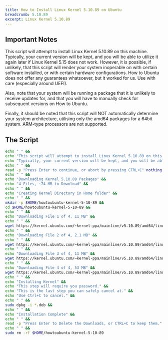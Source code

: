 ```yaml
---
title: How to Install Linux Kernel 5.10.89 on Ubuntu
breadcrumb: 5.10.89
excerpt: Linux Kernel 5.10.89 
---
```


## Important Notes

This script will attempt to install Linux Kernel 5.10.89 on this machine. Typically, your current version will be kept, and you will be able to utilize it again later if Linux Kernel 5.15 does not work. However, it is possible, if unlikely, that this script will render your system inoperable on with certain software installed, or with certain hardware configurations. How to Ubuntu does not offer any guarantees whatsoever, but it worked for us. Use with care (especially around UEFI).

Also, note that your system will be running a package that it is unlikely to receive updates for, and that you will have to manually check for subsequent versions on How to Ubuntu.

Finally, it should be noted that this script will NOT automatically determine your system architecture, utilising only the amd64 packages for a 64bit system. ARM-type processors are not supported.

## The Script

```bash
echo " " &&
echo "This script will attempt to install Linux Kernel 5.10.89 on this machine." &&
echo "Typically, your current version will be kept, and you will be able to ustilise it again later if Kernel 5.15 does not work." &&
echo " " &&
read -p "Press Enter to continue, or abort by pressing CTRL+C" nothing &&
echo " " &&
echo "Downloading Kernel 5.10.89 Packages" &&
echo "4 Files, ~74 MB to Download" &&
echo " " &&
echo "Creating Kernel Directory in Home folder" &&
echo " " &&
mkdir -p $HOME/howtoubuntu-kernel-5-10-89 &&
cd $HOME/howtoubuntu-kernel-5-10-89 &&
echo " " &&
echo "Downloading File 1 of 4, 11 MB" &&
echo " " &&
wget https://kernel.ubuntu.com/~kernel-ppa/mainline/v5.10.89/amd64/linux-headers-5.10.89-051089_5.10.89-051089.202112291237_all.deb &&
echo " " &&
echo "Downloading File 2 of 4, 2.1 MB" &&
echo " " &&
wget https://kernel.ubuntu.com/~kernel-ppa/mainline/v5.10.89/amd64/linux-headers-5.10.89-051089-generic_5.10.89-051089.202112291237_amd64.deb &&
echo " " &&
echo "Downloading File 3 of 4, 11 MB" &&
wget https://kernel.ubuntu.com/~kernel-ppa/mainline/v5.10.89/amd64/linux-image-unsigned-5.10.89-051089-generic_5.10.89-051089.202112291237_amd64.deb &&
echo " " &&
echo "Downloading File 4 of 4, 53 MB" &&
wget https://kernel.ubuntu.com/~kernel-ppa/mainline/v5.10.89/amd64/linux-modules-5.10.89-051089-generic_5.10.89-051089.202112291237_amd64.deb &&
echo " " &&
echo "Installing Kernel" &&
echo "This step will require you password." &&
echo "This is the last step you can safely cancel at." &&
echo "Use Ctrl+C to cancel." &&
echo " " &&
sudo dpkg -i *.deb &&
echo " " &&
echo "Installation Complete" &&
echo " " &&
read -p "Press Enter to Delete the Downloads, or CTRL+C to keep them." nothing &&
echo " " &&
sudo rm -rf $HOME/howtoubuntu-kernel-5-10-89
```
